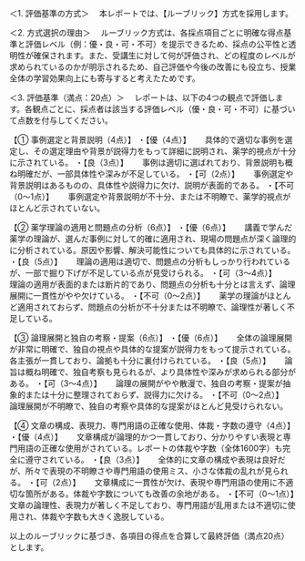 ＜1. 評価基準の方式＞
　本レポートでは、【ルーブリック】方式を採用します。

＜2. 方式選択の理由＞
　ルーブリック方式は、各採点項目ごとに明確な得点基準と評価レベル（例：優・良・可・不可）を提示できるため、採点の公平性と透明性が確保されます。また、受講生に対して何が評価され、どの程度のレベルが求められているのかが明示されるため、自己評価や今後の改善にも役立ち、授業全体の学習効果向上にも寄与すると考えたためです。

＜3. 評価基準（満点：20点）＞
　レポートは、以下の4つの観点で評価します。各観点ごとに、採点者は該当する評価レベル（優・良・可・不可）に基づいて点数を付与してください。

【① 事例選定と背景説明（4点）】
・【優（4点）】　
　具体的で適切な事例を選定し、その選定理由や背景が説得力をもって詳細に説明され、薬学的視点が十分に示されている。
・【良（3点）】　
　事例は適切に選ばれており、背景説明も概ね明確だが、一部具体性や深みが不足している。
・【可（2点）】　
　事例選定や背景説明はあるものの、具体性や説得力に欠け、説明が表面的である。
・【不可（0～1点）】　
　事例選定や背景説明が不十分、または不明瞭で、薬学的視点がほとんど示されていない。

【② 薬学理論の適用と問題点の分析（6点）】
・【優（6点）】　
　講義で学んだ薬学の理論が、選んだ事例に対して的確に適用され、現場の問題点が深く論理的に分析されている。原因や影響、解決可能性についても具体的に示されている。
・【良（5点）】　
　理論の適用は適切で、問題点の分析もしっかり行われているが、一部で掘り下げが不足している点が見受けられる。
・【可（3～4点）】　
　理論の適用が表面的または断片的であり、問題点の分析も十分とは言えず、論理展開に一貫性がやや欠けている。
・【不可（0～2点）】　
　薬学の理論がほとんど適用されておらず、問題点の分析が不十分または不明瞭で、論理性が著しく不足している。

【③ 論理展開と独自の考察・提案（6点）】
・【優（6点）】　
　全体の論理展開が非常に明確で、独自の視点や具体的な提案が説得力をもって提示されている。各主張が一貫しており、論拠も十分に裏付けられている。
・【良（5点）】　
　論旨は概ね明確で、独自考察も見られるが、より具体性や深みが求められる部分がある。
・【可（3～4点）】　
　論理の展開がやや散漫で、独自の考察・提案が抽象的または十分に整理されておらず、説得力に欠ける。
・【不可（0～2点）】　
　論理展開が不明瞭で、独自の考察や具体的な提案がほとんど見受けられない。

【④ 文章の構成、表現力、専門用語の正確な使用、体裁・字数の遵守（4点）】
・【優（4点）】　
　文章構成が論理的かつ一貫しており、分かりやすい表現と専門用語の正確な使用がされている。レポートの体裁や字数（全体1600字）も完全に遵守されている。
・【良（3点）】　
　全体的に文章の構成や表現は良好だが、所々で表現の不明瞭さや専門用語の使用ミス、小さな体裁の乱れが見られる。
・【可（2点）】　
　文章構成に一貫性が欠け、表現や専門用語の使用に不適切な箇所がある。体裁や字数についても改善の余地がある。
・【不可（0～1点）】　
　文章の論理性、表現力が著しく不足しており、専門用語が乱用または不適切に使用され、体裁や字数も大きく逸脱している。

以上のルーブリックに基づき、各項目の得点を合算して最終評価（満点20点）とします。